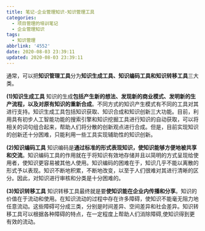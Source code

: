 ```yaml
---
title: 笔记-企业管理知识-知识管理工具
categories:
  - 项目管理的培训笔记
  - 企业管理知识
tags:
  - 知识管理
abbrlink: '4552'
date: 2020-08-03 23:39:11
updated: 2020-08-03 23:39:11
---
```



通常，可以把**知识管理工具**分为**知识生成工具、知识编码工具和知识转移工具**三大类。

<!-- more -->

**(1)知识生成工具**
知识的生成**包括产生新的想法、发现新的商业模式、发明新的生产流程，以及对原有知识的重新合成**。不同方式的知识产生模式有不同的工具对其进行支持。知识生成工具包括知识获取、知识合成和知识创新三大功能。目前，利用具有初步人工智能功能的搜索引擎和知识挖掘工具进行知识的自动获取，可以将相关的词句组合起来，帮助人们将分散的创新观点进行合成。但是，目前实现知识的创新还十分困难，只能利用一些工具实现辅助性的知识创新。

**(2)知识编码工具**
知识编码是**通过标准的形式表现知识，使知识能够方便地被共享和交流**。知识编码工具的作用就在于将知识有效地存储并且以简明的方式呈现给使用者，使知识更容易被其他人使用。知识编码的困难在于，知识几乎不能以离散的形式予以表现。知识不断地积累，不断地改变，以至于人们很难对其进行清晰的区分。因此，对知识进行审核和分类是十分困难的。

**(3)知识转移工具**
知识转移工具最终就是要**使知识能在企业内传播和分享**。知识的价值在于流动和使用。在知识流动的过程中存在许多障碍，使知识不能毫无阻力地任意流动。这些障碍可分成三类，分别是时间差异、空间差异和社会差异。知识转移工具可以根据各种障碍的特点，在一定程度上帮助人们消除障碍,使知识得到更有效的流动。

